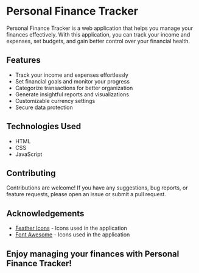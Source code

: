 # Personal Finance Tracker

Personal Finance Tracker is a web application that helps you manage your finances effectively. With this application, you can track your income and expenses, set budgets, and gain better control over your financial health. 




## Features

- Track your income and expenses effortlessly
- Set financial goals and monitor your progress
- Categorize transactions for better organization
- Generate insightful reports and visualizations
- Customizable currency settings
- Secure data protection

## Technologies Used

- HTML
- CSS
- JavaScript

## Contributing

Contributions are welcome! If you have any suggestions, bug reports, or feature requests, please open an issue or submit a pull request.




## Acknowledgements

- [Feather Icons](https://feathericons.com/) - Icons used in the application
- [Font Awesome](https://fontawesome.com/) - Icons used in the application



## Enjoy managing your finances with Personal Finance Tracker!
